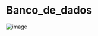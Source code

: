 # Banco_de_dados

![image](https://user-images.githubusercontent.com/67590378/233758221-5bcd42ae-3cb2-4ed2-8253-d39d0191fa1b.png)

